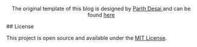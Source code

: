 <p align="center">
  The original template of this blog is designed by <a href="https://github.com/pycoder2000" target="_blank"> Parth Desai </a> and can be found <a href="https://github.com/pycoder2000/blog/" target="_blank">here</a>
</p>
## License

This project is open source and available under the [MIT License](LICENSE).
